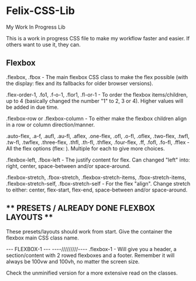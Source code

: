 # Felix-CSS-Lib
My Work In Progress Lib

This is a work in progress CSS file to make my workflow faster and easier. If others want to use it, they can.

Flexbox
---------

.flexbox, .fbox - The main flexbox CSS class to make the flex possible (with the display: flex and its fallbacks for older browser versions).

.flex-order-1,
.fo1,
.f-o-1,
.flor1,
.fl-or-1 - To order the flexbox items/children, up to 4 (basically changed the number "1" to 2, 3 or 4). Higher values will be added in due time.

.flexbox-row or .flexbox-column - To either make the flexbox children align in a row or column direction/manner.

.auto-flex,
.a-f,
.aufl,
.au-fl,
.aflex,
.one-flex,
.ofl,
.o-fl,
.oflex,
.two-flex,
.twfl,
.tw-fl,
.twflex,
.three-flex,
.thfl,
.th-fl,
.thflex,
.four-flex,
.ff,
.fofl,
.fo-fl,
.fflex - All the flex options (flex: <number>). Multiple for each to give more choices.

.flexbox-left, .fbox-left - The justify content for flex. Can changed "left" into: right, center, space-between and/or space-around.

.flexbox-stretch, .fbox-stretch,
.flexbox-stretch-items, .fbox-stretch-items,
.flexbox-stretch-self, .fbox-stretch-self - For the flex "align". Change stretch to either: center, flex-start, flex-end, space-between and/or space-around.

** PRESETS / ALREADY DONE FLEXBOX LAYOUTS **
--------------------------------------------
These presets/layouts should work from start. Give the container the flexbox main CSS class name.

--- FLEXBOX-1 ---
----/////////----
.flexbox-1 - Will give you a header, a section/content with 2 rowed flexboxes and a footer. Remember it will always be 100vw and 100vh, no matter the screen size.

Check the unminified version for a more extensive read on the classes.

